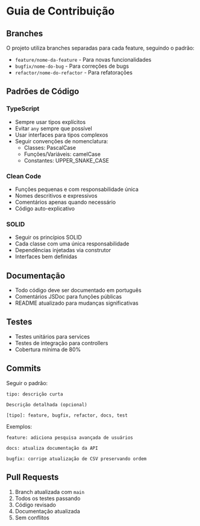 # Guia de Contribuição

## Branches

O projeto utiliza branches separadas para cada feature, seguindo o padrão:

- `feature/nome-da-feature` - Para novas funcionalidades
- `bugfix/nome-do-bug` - Para correções de bugs
- `refactor/nome-do-refactor` - Para refatorações

## Padrões de Código

### TypeScript

- Sempre usar tipos explícitos
- Evitar `any` sempre que possível
- Usar interfaces para tipos complexos
- Seguir convenções de nomenclatura:
  - Classes: PascalCase
  - Funções/Variáveis: camelCase
  - Constantes: UPPER_SNAKE_CASE

### Clean Code

- Funções pequenas e com responsabilidade única
- Nomes descritivos e expressivos
- Comentários apenas quando necessário
- Código auto-explicativo

### SOLID

- Seguir os princípios SOLID
- Cada classe com uma única responsabilidade
- Dependências injetadas via construtor
- Interfaces bem definidas

## Documentação

- Todo código deve ser documentado em português
- Comentários JSDoc para funções públicas
- README atualizado para mudanças significativas

## Testes

- Testes unitários para services
- Testes de integração para controllers
- Cobertura mínima de 80%

## Commits

Seguir o padrão:

```
tipo: descrição curta

Descrição detalhada (opcional)

[tipo]: feature, bugfix, refactor, docs, test
```

Exemplos:
```
feature: adiciona pesquisa avançada de usuários

docs: atualiza documentação da API

bugfix: corrige atualização de CSV preservando ordem
```

## Pull Requests

1. Branch atualizada com `main`
2. Todos os testes passando
3. Código revisado
4. Documentação atualizada
5. Sem conflitos
